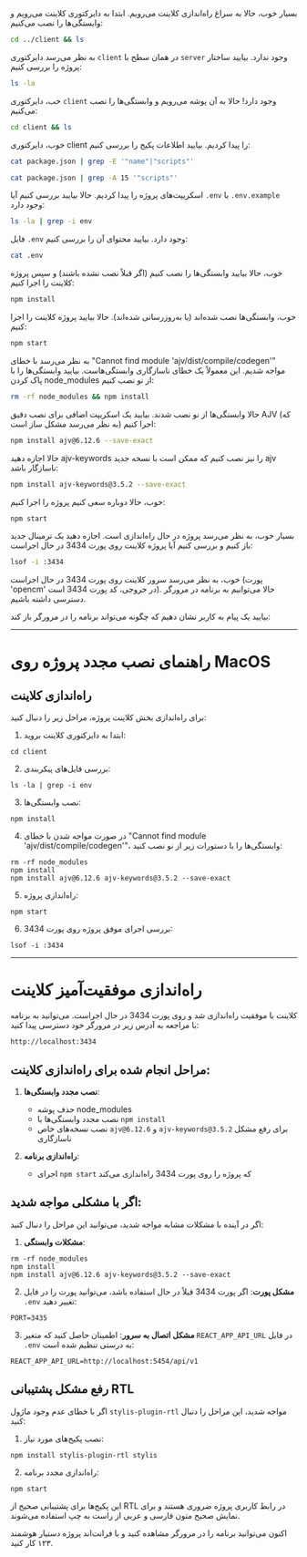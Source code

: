بسیار خوب، حالا به سراغ راه‌اندازی کلاینت می‌رویم. ابتدا به دایرکتوری کلاینت می‌رویم و وابستگی‌ها را نصب می‌کنیم:

```bash
cd ../client && ls
```
به نظر می‌رسد دایرکتوری `client` در همان سطح با `server` وجود ندارد. بیایید ساختار پروژه را بررسی کنیم:

```bash
ls -la
```
خب، دایرکتوری `client` وجود دارد! حالا به آن پوشه می‌رویم و وابستگی‌ها را نصب می‌کنیم:

```bash
cd client && ls
```
خوب، دایرکتوری client را پیدا کردیم. بیایید اطلاعات پکیج را بررسی کنیم:

```bash
cat package.json | grep -E '"name"|"scripts"'
```

```bash
cat package.json | grep -A 15 '"scripts"'
```
اسکریپت‌های پروژه را پیدا کردیم. حالا بیایید بررسی کنیم آیا `.env` یا `.env.example` وجود دارد:

```bash
ls -la | grep -i env
```
فایل `.env` وجود دارد. بیایید محتوای آن را بررسی کنیم:

```bash
cat .env
```
خوب، حالا بیایید وابستگی‌ها را نصب کنیم (اگر قبلاً نصب نشده باشند) و سپس پروژه کلاینت را اجرا کنیم:

```bash
npm install
```
خوب، وابستگی‌ها نصب شده‌اند (یا به‌روزرسانی شده‌اند). حالا بیایید پروژه کلاینت را اجرا کنیم:

```bash
npm start
```
به نظر می‌رسد با خطای "Cannot find module 'ajv/dist/compile/codegen'" مواجه شدیم. این معمولاً یک خطای ناسازگاری وابستگی‌هاست. بیایید وابستگی‌ها را با پاک کردن node_modules از نو نصب کنیم:

```bash
rm -rf node_modules && npm install
```
حالا وابستگی‌ها از نو نصب شدند. بیایید یک اسکریپت اضافی برای نصب دقیق AJV (که به نظر می‌رسد مشکل ساز است) اجرا کنیم:

```bash
npm install ajv@6.12.6 --save-exact
```
حالا اجازه دهید ajv-keywords را نیز نصب کنیم که ممکن است با نسخه جدید ajv ناسازگار باشد:

```bash
npm install ajv-keywords@3.5.2 --save-exact
```
خوب، حالا دوباره سعی کنیم پروژه را اجرا کنیم:

```bash
npm start
```
بسیار خوب، به نظر می‌رسد پروژه در حال راه‌اندازی است. اجازه دهید یک ترمینال جدید باز کنیم و بررسی کنیم آیا پروژه کلاینت روی پورت 3434 در حال اجراست:

```bash
lsof -i :3434
```
خوب، به نظر می‌رسد سرور کلاینت روی پورت 3434 در حال اجراست (پورت 'opencm' در خروجی، کد پورت 3434 است). حالا می‌توانیم به برنامه در مرورگر دسترسی داشته باشیم.

بیایید یک پیام به کاربر نشان دهیم که چگونه می‌تواند برنامه را در مرورگر باز کند:

---

# راهنمای نصب مجدد پروژه روی MacOS

## راه‌اندازی کلاینت

برای راه‌اندازی بخش کلاینت پروژه، مراحل زیر را دنبال کنید:

1. ابتدا به دایرکتوری کلاینت بروید:

```
cd client
```

2. بررسی فایل‌های پیکربندی:

```
ls -la | grep -i env
```

3. نصب وابستگی‌ها:

```
npm install
```

4. در صورت مواجه شدن با خطای "Cannot find module 'ajv/dist/compile/codegen'"، وابستگی‌ها را با دستورات زیر از نو نصب کنید:

```
rm -rf node_modules
npm install
npm install ajv@6.12.6 ajv-keywords@3.5.2 --save-exact
```

5. راه‌اندازی پروژه:

```
npm start
```

6. بررسی اجرای موفق پروژه روی پورت 3434:

```
lsof -i :3434
```

---

# راه‌اندازی موفقیت‌آمیز کلاینت

کلاینت با موفقیت راه‌اندازی شد و روی پورت 3434 در حال اجراست. می‌توانید به برنامه با مراجعه به آدرس زیر در مرورگر خود دسترسی پیدا کنید:

```
http://localhost:3434
```

## مراحل انجام شده برای راه‌اندازی کلاینت:

1. **نصب مجدد وابستگی‌ها**:
   - حذف پوشه node_modules
   - نصب مجدد وابستگی‌ها با `npm install`
   - نصب نسخه‌های خاص `ajv@6.12.6` و `ajv-keywords@3.5.2` برای رفع مشکل ناسازگاری

2. **راه‌اندازی برنامه**:
   - اجرای `npm start` که پروژه را روی پورت 3434 راه‌اندازی می‌کند

## اگر با مشکلی مواجه شدید:

اگر در آینده با مشکلات مشابه مواجه شدید، می‌توانید این مراحل را دنبال کنید:

1. **مشکلات وابستگی**:

```
rm -rf node_modules
npm install
npm install ajv@6.12.6 ajv-keywords@3.5.2 --save-exact
```

2. **مشکل پورت**:
   اگر پورت 3434 قبلاً در حال استفاده باشد، می‌توانید پورت را در فایل `.env` تغییر دهید:

```
PORT=3435
```

3. **مشکل اتصال به سرور**:
   اطمینان حاصل کنید که متغیر `REACT_APP_API_URL` در فایل `.env` به درستی تنظیم شده است:

```
REACT_APP_API_URL=http://localhost:5454/api/v1
```

## رفع مشکل پشتیبانی RTL

اگر با خطای عدم وجود ماژول `stylis-plugin-rtl` مواجه شدید، این مراحل را دنبال کنید:

1. نصب پکیج‌های مورد نیاز:

```
npm install stylis-plugin-rtl stylis
```

2. راه‌اندازی مجدد برنامه:

```
npm start
```

این پکیج‌ها برای پشتیبانی صحیح از RTL در رابط کاربری پروژه ضروری هستند و برای نمایش صحیح متون فارسی و عربی از راست به چپ استفاده می‌شوند.

اکنون می‌توانید برنامه را در مرورگر مشاهده کنید و با فرانت‌اند پروژه دستیار هوشمند ۱۲۳ کار کنید.

